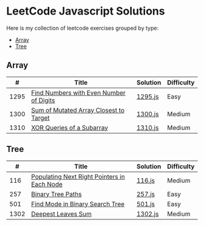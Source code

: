 # LeetCode Javascript Solutions

Here is my collection of leetcode exercises grouped by type:


* [Array](https://github.com/soltex1/Leetcode-Javascript#array)
* [Tree](https://github.com/soltex1/Leetcode-Javascript#tree)

## Array
|  #  | Title           |  Solution       | Difficulty    | 
|-----|---------------- | --------------- | ------------- |
1295 | [Find Numbers with Even Number of Digits](https://leetcode.com/problems/find-numbers-with-even-number-of-digits/)         | [1295.js](./easy/1295.js)     |  Easy    
1300 | [Sum of Mutated Array Closest to Target](https://leetcode.com/contest/biweekly-contest-16/problems/sum-of-mutated-array-closest-to-target/)         | [1300.js](./medium/1300.js)     |  Medium    
1310 | [XOR Queries of a Subarray](https://leetcode.com/problems/xor-queries-of-a-subarray/)         | [1310.js](./medium/1300.js)     |  Medium    



## Tree
|  #  | Title           |  Solution       | Difficulty    | 
|-----|---------------- | --------------- | ------------- |
116 | [Populating Next Right Pointers in Each Node](https://leetcode.com/problems/populating-next-right-pointers-in-each-node/)         | [116.js](./medium/116.js)     |  Medium    
257 | [Binary Tree Paths](https://leetcode.com/problems/binary-tree-paths/)         | [257.js](./easy/257.js)     |  Easy    
501 | [Find Mode in Binary Search Tree](https://leetcode.com/problems/find-mode-in-binary-search-tree/)         | [501.js](./easy/501.js)     |  Easy    
1302 | [Deepest Leaves Sum](https://leetcode.com/problems/deepest-leaves-sum/)         | [1302.js](./medium/1302.js)     |  Medium    



